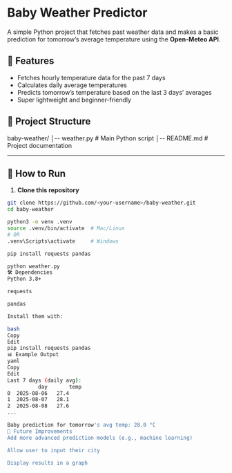 # Baby Weather Predictor

A simple Python project that fetches past weather data and makes a basic prediction for tomorrow’s average temperature using the **Open-Meteo API**.

## 📌 Features
- Fetches hourly temperature data for the past 7 days
- Calculates daily average temperatures
- Predicts tomorrow’s temperature based on the last 3 days’ averages
- Super lightweight and beginner-friendly

## 📂 Project Structure
baby-weather/
│-- weather.py # Main Python script
│-- README.md # Project documentation

---

## 🚀 How to Run

1. **Clone this repository**
```bash
git clone https://github.com/<your-username>/baby-weather.git
cd baby-weather

python3 -m venv .venv
source .venv/bin/activate  # Mac/Linux
# OR
.venv\Scripts\activate     # Windows

pip install requests pandas

python weather.py
🛠 Dependencies
Python 3.8+

requests

pandas

Install them with:

bash
Copy
Edit
pip install requests pandas
📊 Example Output
yaml
Copy
Edit
Last 7 days (daily avg):
          day       temp
0  2025-08-06   27.4
1  2025-08-07   28.1
2  2025-08-08   27.6
...

Baby prediction for tomorrow's avg temp: 28.0 °C
🌟 Future Improvements
Add more advanced prediction models (e.g., machine learning)

Allow user to input their city

Display results in a graph
